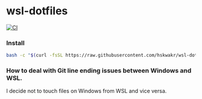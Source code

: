 # wsl-dotfiles
[![CI](https://github.com/hskwakr/wsl-dotfiles/actions/workflows/main.yml/badge.svg)](https://github.com/hskwakr/wsl-dotfiles/actions/workflows/main.yml)

### Install
```sh
bash -c "$(curl -fsSL https://raw.githubusercontent.com/hskwakr/wsl-dotfiles/main/bin/install.sh)"
```

### How to deal with Git line ending issues between Windows and WSL.
I decide not to touch files on Windows from WSL and vice versa. 
